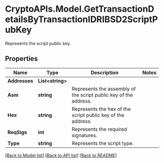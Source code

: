 # CryptoAPIs.Model.GetTransactionDetailsByTransactionIDRIBSD2ScriptPubKey
Represents the script public key.

## Properties

Name | Type | Description | Notes
------------ | ------------- | ------------- | -------------
**Addresses** | **List&lt;string&gt;** |  | 
**Asm** | **string** | Represents the assembly of the script public key of the address. | 
**Hex** | **string** | Represents the hex of the script public key of the address. | 
**ReqSigs** | **int** | Represents the required signatures. | 
**Type** | **string** | Represents the script type. | 

[[Back to Model list]](../README.md#documentation-for-models) [[Back to API list]](../README.md#documentation-for-api-endpoints) [[Back to README]](../README.md)

